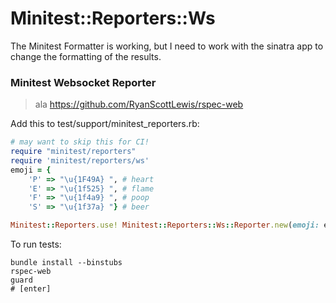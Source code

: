 Minitest::Reporters::Ws
=======================

The Minitest Formatter is working, but I need to work with the
sinatra app to change the formatting of the results.

### Minitest Websocket Reporter

> ala https://github.com/RyanScottLewis/rspec-web

Add this to test/support/minitest_reporters.rb:

```ruby
# may want to skip this for CI!
require "minitest/reporters"
require 'minitest/reporters/ws'
emoji = {
    'P' => "\u{1F49A} ", # heart
    'E' => "\u{1f525} ", # flame
    'F' => "\u{1f4a9} ", # poop
    'S' => "\u{1f37a} "} # beer

Minitest::Reporters.use! Minitest::Reporters::Ws::Reporter.new(emoji: emoji)
```

To run tests:

```shell
bundle install --binstubs
rspec-web
guard
# [enter]
```

